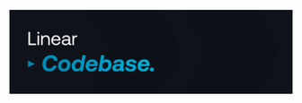 [![Linear Codebase Banner](https://github.com/linear-codebase/.github/blob/main/images/banner.png)][def]

[def]: https://linear.net.br
